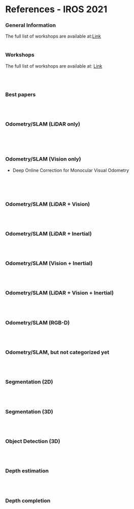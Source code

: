 # References - IROS 2021

<!---
Started to write on Oct 21 2021
Zahra
-->


### General Information
The full list of workshops are available at:[Link](https://ras.papercept.net/conferences/conferences/IROS21/program/)
<br/>
<br/>


### Workshops
The full list of workshops are available at: [Link](https://ras.papercept.net/conferences/conferences/IROS21/program/IROS21_ProgramAtAGlanceWeb.html#weat1_) 

<br/>
<br/>


### Best papers

<br/>
<br/>


### Odometry/SLAM (LiDAR only)

<br/>


<br/>
<br/>


### Odometry/SLAM (Vision only)
- Deep Online Correction for Monocular Visual Odometry
<br/>


<br/>
<br/>


### Odometry/SLAM (LiDAR + Vision)

<br/>
<br/>


### Odometry/SLAM (LiDAR + Inertial)

<br/>
<br/>


### Odometry/SLAM (Vision + Inertial)

<br/>
<br/>


### Odometry/SLAM (LiDAR + Vision + Inertial)

<br/>
<br/>


### Odometry/SLAM (RGB-D)

<br/>
<br/>


### Odometry/SLAM, but not categorized yet

<br/>
<br/>


### Segmentation (2D) 

<br/>
<br/>


### Segmentation (3D) 

<br/>
<br/>


### Object Detection (3D)

<br/>
<br/>


### Depth estimation

<br/>
<br/>


### Depth completion

<br/>
<br/>


 
